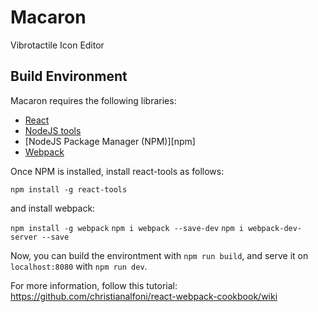 # Macaron
Vibrotactile Icon Editor

## Build Environment

Macaron requires the following libraries:

 - [React][react]
 - [NodeJS tools][nodejs]
 - [NodeJS Package Manager (NPM)][npm]
 - [Webpack][webpack]

 Once NPM is installed, install react-tools as follows:

 `npm install -g react-tools`

 and install webpack:

 `npm install -g webpack`
 `npm i webpack --save-dev`
 `npm i webpack-dev-server --save`

 Now, you can build the environtment with `npm run build`, and serve it on `localhost:8080` with `npm run dev`.


 For more information, follow this tutorial: https://github.com/christianalfoni/react-webpack-cookbook/wiki

[nodejs]: http://nodejs.org
[npmjs]: https://www.npmjs.org
[react]: http://facebook.github.io/react/
[webpack]: http://webpack.github.io
